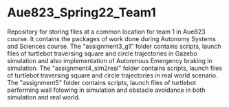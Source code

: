 # Aue823_Spring22_Team1
Repository for storing files at a common location for team 1 in Aue823 course.
It contains the packages of work done during Autonomy Systems and Sciences course. 
The "assignment3_g1" folder contains scripts, launch files of turtlebot traversing square and circle trajectories in Gazebo simulation and also implementation of Autonmous Emergency braking in simulation.
The "assignment4_sim2real" folder contains scripts, launch files of turtlebot traversing square and circle trajectories in real world scenario.
The "assignment5" folder contains scripts, launch files of turtlebot performing wall folowing in simulation and obstacle avoidance in both simulation and real world.
